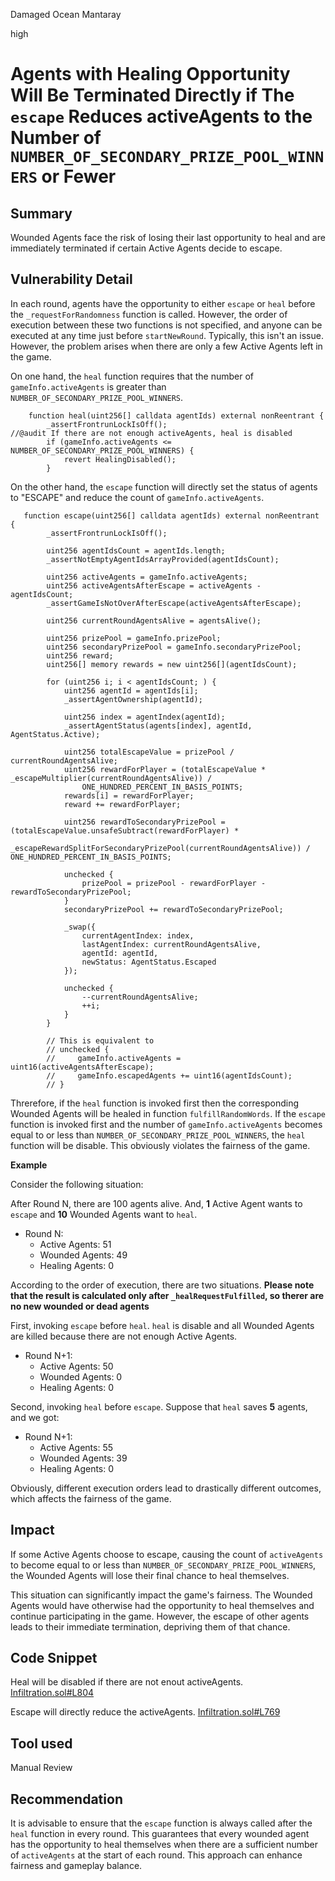 Damaged Ocean Mantaray

high

# Agents with Healing Opportunity Will Be Terminated Directly if The `escape` Reduces activeAgents to the Number of `NUMBER_OF_SECONDARY_PRIZE_POOL_WINNERS` or Fewer
## Summary

Wounded Agents face the risk of losing their last opportunity to heal and are immediately terminated if certain Active Agents decide to escape.

## Vulnerability Detail

In each round, agents have the opportunity to either `escape` or `heal` before the `_requestForRandomness` function is called. However, the order of execution between these two functions is not specified, and anyone can be executed at any time just before `startNewRound`. Typically, this isn't an issue. However, the problem arises when there are only a few Active Agents left in the game.

On one hand, the `heal` function requires that the number of `gameInfo.activeAgents` is greater than `NUMBER_OF_SECONDARY_PRIZE_POOL_WINNERS`.

```solidity
    function heal(uint256[] calldata agentIds) external nonReentrant {
        _assertFrontrunLockIsOff();
//@audit If there are not enough activeAgents, heal is disabled
        if (gameInfo.activeAgents <= NUMBER_OF_SECONDARY_PRIZE_POOL_WINNERS) {
            revert HealingDisabled();
        }
```


On the other hand, the `escape` function will directly set the status of agents to "ESCAPE" and reduce the count of `gameInfo.activeAgents`.

```solidity
   function escape(uint256[] calldata agentIds) external nonReentrant {
        _assertFrontrunLockIsOff();

        uint256 agentIdsCount = agentIds.length;
        _assertNotEmptyAgentIdsArrayProvided(agentIdsCount);

        uint256 activeAgents = gameInfo.activeAgents;
        uint256 activeAgentsAfterEscape = activeAgents - agentIdsCount;
        _assertGameIsNotOverAfterEscape(activeAgentsAfterEscape);

        uint256 currentRoundAgentsAlive = agentsAlive();

        uint256 prizePool = gameInfo.prizePool;
        uint256 secondaryPrizePool = gameInfo.secondaryPrizePool;
        uint256 reward;
        uint256[] memory rewards = new uint256[](agentIdsCount);

        for (uint256 i; i < agentIdsCount; ) {
            uint256 agentId = agentIds[i];
            _assertAgentOwnership(agentId);

            uint256 index = agentIndex(agentId);
            _assertAgentStatus(agents[index], agentId, AgentStatus.Active);

            uint256 totalEscapeValue = prizePool / currentRoundAgentsAlive;
            uint256 rewardForPlayer = (totalEscapeValue * _escapeMultiplier(currentRoundAgentsAlive)) /
                ONE_HUNDRED_PERCENT_IN_BASIS_POINTS;
            rewards[i] = rewardForPlayer;
            reward += rewardForPlayer;

            uint256 rewardToSecondaryPrizePool = (totalEscapeValue.unsafeSubtract(rewardForPlayer) *
                _escapeRewardSplitForSecondaryPrizePool(currentRoundAgentsAlive)) / ONE_HUNDRED_PERCENT_IN_BASIS_POINTS;

            unchecked {
                prizePool = prizePool - rewardForPlayer - rewardToSecondaryPrizePool;
            }
            secondaryPrizePool += rewardToSecondaryPrizePool;

            _swap({
                currentAgentIndex: index,
                lastAgentIndex: currentRoundAgentsAlive,
                agentId: agentId,
                newStatus: AgentStatus.Escaped
            });

            unchecked {
                --currentRoundAgentsAlive;
                ++i;
            }
        }

        // This is equivalent to
        // unchecked {
        //     gameInfo.activeAgents = uint16(activeAgentsAfterEscape);
        //     gameInfo.escapedAgents += uint16(agentIdsCount);
        // }
```

Threrefore, if the `heal` function is invoked first then the corresponding Wounded Agents will be healed in function `fulfillRandomWords`. If the `escape` function is invoked first and the number of `gameInfo.activeAgents` becomes equal to or less than `NUMBER_OF_SECONDARY_PRIZE_POOL_WINNERS`, the `heal` function will be disable. This obviously violates the fairness of the game.

**Example**

Consider the following situation:

After Round N, there are 100 agents alive. And, **1** Active Agent wants to `escape` and **10** Wounded Agents want to `heal`.
- Round N: 
  - Active Agents: 51
  - Wounded Agents: 49
  - Healing Agents: 0

According to the order of execution, there are two situations.
**Please note that the result is calculated only after `_healRequestFulfilled`, so therer are no new wounded or dead agents**

First, invoking `escape` before `heal`. 
`heal` is disable and all Wounded Agents are killed because there are not enough Active Agents.
- Round N+1: 
  - Active Agents: 50
  - Wounded Agents: 0
  - Healing Agents: 0
 
Second, invoking `heal` before `escape`.
Suppose that `heal` saves **5** agents, and we got:
- Round N+1:
  - Active Agents: 55
  - Wounded Agents: 39
  - Healing Agents: 0

Obviously, different execution orders lead to drastically different outcomes, which affects the fairness of the game.

## Impact

If some Active Agents choose to escape, causing the count of `activeAgents` to become equal to or less than `NUMBER_OF_SECONDARY_PRIZE_POOL_WINNERS`, the Wounded Agents will lose their final chance to heal themselves. 

This situation can significantly impact the game's fairness. The Wounded Agents would have otherwise had the opportunity to heal themselves and continue participating in the game. However, the escape of other agents leads to their immediate termination, depriving them of that chance.

## Code Snippet

Heal will be disabled if there are not enout activeAgents.
[Infiltration.sol#L804](https://github.com/sherlock-audit/2023-10-looksrare/blob/main/contracts-infiltration/contracts/Infiltration.sol#L804)

Escape will directly reduce the activeAgents.
[Infiltration.sol#L769](https://github.com/sherlock-audit/2023-10-looksrare/blob/main/contracts-infiltration/contracts/Infiltration.sol#L769)

## Tool used

Manual Review

## Recommendation

It is advisable to ensure that the `escape` function is always called after the `heal` function in every round. This guarantees that every wounded agent has the opportunity to heal themselves when there are a sufficient number of `activeAgents` at the start of each round. This approach can enhance fairness and gameplay balance.